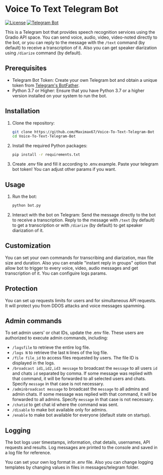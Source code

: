 # Voice To Text Telegram Bot

[![License](https://img.shields.io/github/license/Maximax67/Voice-To-Text-Telegram-Bot)](https://github.com/Maximax67/Voice-To-Text-Telegram-Bot/blob/main/LICENSE)
[![Telegram Bot](https://img.shields.io/badge/Telegram-Voice%20To%20Text%20Bot-blue.svg?logo=telegram)](https://t.me/maximax_voice_bot)

This is a Telegram bot that provides speech recognition services using the Gradio API space. You can send voice, audio, video, video-noted directly to the bot, or you can reply to the message with the `/text` command (by default) to receive a transcription of it. Also you can get speaker diarization using `/diarize` command (by default).

## Prerequisites

- Telegram Bot Token: Create your own Telegram bot and obtain a unique token from [Telegram's BotFather](https://core.telegram.org/bots#how-do-i-create-a-bot).
- Python 3.7 or Higher: Ensure that you have Python 3.7 or a higher version installed on your system to run the bot.

## Installation

1. Clone the repository:

   ```bash
   git clone https://github.com/Maximax67/Voice-To-Text-Telegram-Bot
   cd Voice-To-Text-Telegram-Bot
   ```

2. Install the required Python packages:

    ```bash
    pip install -r requirements.txt
    ```

3. Create .env file and fill it according to .env.example. Paste your telegram bot token! You can adjust other params if you want.

## Usage

1. Run the bot:

    ```bash
    python bot.py
    ```

2. Interact with the bot on Telegram: Send the message directly to the bot to receive a transcription. Reply to the message with `/text` (by default) to get a transcription or with `/diarize` (by default) to get speaker diarization of it.

## Customization

You can set your own commands for transcribing and diarization, max file size and duration. Also you can enable "instant reply in groups" option that allow bot to trigger to every voice, video, audio messages and get transcription of it. You can configuire logs params.

## Protection

You can set up requests limits for users and for simultaneous API requests. It will protect you from DDOS attacks and voice messages spamming.

## Admin commands

To set admin users' or chat IDs, update the .env file. These users are authorized to execute admin commands, including:
* `/logsfile` to retrieve the entire log file.
* `/logs N` to retrieve the last `N` lines of the log file.
* `/file file_id` to access files requested by users. The file ID is displayed in the logs.
* `/broadcast id1,id2,id3 message` to broadcast the `message` to all users `id` and chats `id` separated by comma. If some message was replied with that command, it will be forwarded to all selected users and chats. Specify `message` in that case is not necessary.
* `/adminbroadcast message` to broadcast the `message` to all admins and admin chats. If some message was replied with that command, it will be forwarded to all admins. Specify `message` in that case is not necessary.
* `/chatid` to get chat id where the command was sent.
* `/disable` to make bot available only for admins.
* `/enable` to make bot available for everyone (default state on startup).

## Logging

The bot logs user timestamps, information, chat details, usernames, API requests and results. Log messages are printed to the console and saved in a log file for reference.

You can set your own log format in .env file. Also you can change logging templates by changing values in files in messages/telegram folder.
